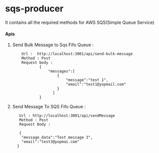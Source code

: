 # sqs-producer
It contains all the required methods for AWS SQS(Simple Queue Service)


#### Apis

1.  Send Bulk Message to Sqs Fifo Queue : 
    
            Url :  http://localhost:3001/api/send-bulk-message 
            Method : Post
            Request body : 
                    {
                        "messages":[
                            {
                                "message":"test 1",
                                "email":"test1@yopmail.com"
                            }
                          ]
                    }
            
 2. Send Message To SQS Fifo Queue : 

           Url : http://localhost:3001/api/sendMessage
           Method : Post 
           Request Body : 
    
           {
            "message_data":"Test message 3",
            "email":"test3@yopmai.com"
          } 

